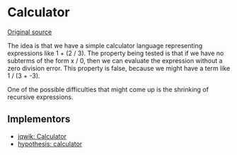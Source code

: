 # Calculator

[Original source](https://github.com/mc-imperial/hypothesis-ecoop-2020-artifact/blob/master/smartcheck-benchmarks/evaluations/calculator)

The idea is that we have a simple calculator language representing expressions like 1 + (2 / 3).
The property being tested is that if we have no subterms of the form x / 0, then we can evaluate the expression without a zero division error. 
This property is false, because we might have a term like 1 / (3 + -3).

One of the possible difficulties that might come up is the shrinking of recursive expressions.


## Implementors

- [jqwik: Calculator](/pbt-libraries/jqwik/src/test/java/challenges/calculator/CalculatorProperties.java)
- [hypothesis: calculator](/pbt-libraries/hypothesis/challenges/calculator.py)
